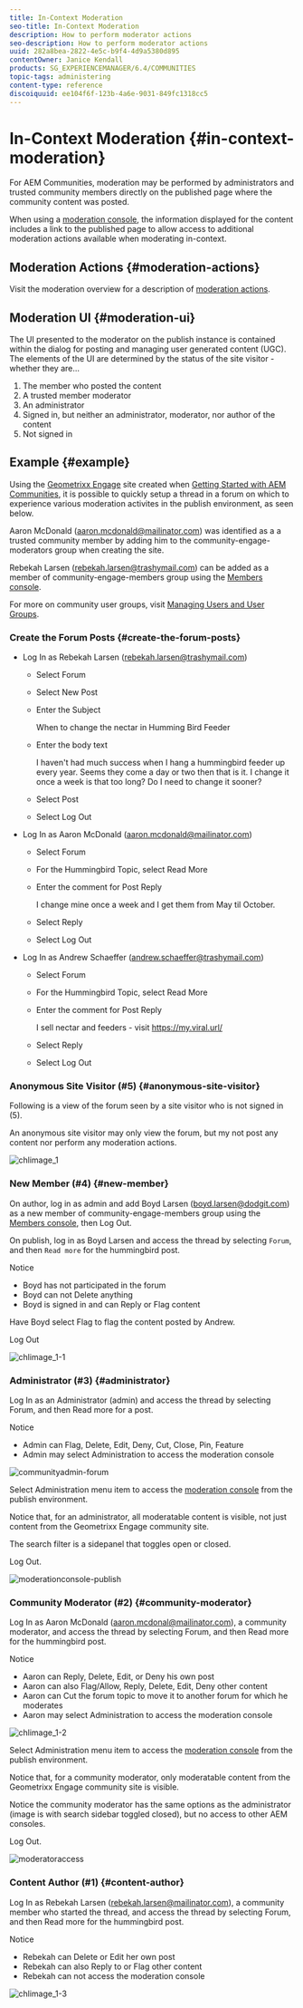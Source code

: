```yaml
---
title: In-Context Moderation
seo-title: In-Context Moderation
description: How to perform moderator actions
seo-description: How to perform moderator actions
uuid: 282a8bea-2822-4e5c-b9f4-4d9a5380d895
contentOwner: Janice Kendall
products: SG_EXPERIENCEMANAGER/6.4/COMMUNITIES
topic-tags: administering
content-type: reference
discoiquuid: ee104f6f-123b-4a6e-9031-849fc1318cc5
---
```


# In-Context Moderation {#in-context-moderation}

For AEM Communities, moderation may be performed by administrators and trusted community members directly on the published page where the community content was posted.

When using a [moderation console](moderation.md), the information displayed for the content includes a link to the published page to allow access to additional moderation actions available when moderating in-context.

## Moderation Actions {#moderation-actions}

Visit the moderation overview for a description of [moderation actions](moderate-ugc.md#moderation-actions).

## Moderation UI {#moderation-ui}

The UI presented to the moderator on the publish instance is contained within the dialog for posting and managing user generated content (UGC). The elements of the UI are determined by the status of the site visitor - whether they are...

1. The member who posted the content  
1. A trusted member moderator  
1. An administrator  
1. Signed in, but neither an administrator, moderator, nor author of the content  
1. Not signed in

## Example {#example}

Using the [Geometrixx Engage](http://localhost:4503/content/sites/engage/en.html) site created when [Getting Started with AEM Communities](getting-started.md), it is possible to quickly setup a thread in a forum on which to experience various moderation activites in the publish environment, as seen below.

Aaron McDonald (aaron.mcdonald@mailinator.com) was identified as a a trusted community member by adding him to the community-engage-moderators group when creating the site.

Rebekah Larsen (rebekah.larsen@trashymail.com) can be added as a member of community-engage-members group using the [Members console](members.md).

For more on community user groups, visit [Managing Users and User Groups](users.md).

### Create the Forum Posts {#create-the-forum-posts}

* Log In as Rebekah Larsen (rebekah.larsen@trashymail.com)

    * Select Forum
    * Select New Post
    * Enter the Subject  

      When to change the nectar in Humming Bird Feeder

    * Enter the body text  

      I haven't had much success when I hang a hummingbird feeder up every year. Seems they come a day or two then that is it. I change it once a week is that too long? Do I need to change it sooner?
    * Select Post
    * Select Log Out

* Log In as Aaron McDonald (aaron.mcdonald@mailinator.com)

    * Select Forum
    * For the Hummingbird Topic, select Read More
    * Enter the comment for Post Reply  

      I change mine once a week and I get them from May til October.

    * Select Reply
    * Select Log Out

* Log In as Andrew Schaeffer (andrew.schaeffer@trashymail.com)

    * Select Forum
    * For the Hummingbird Topic, select Read More
    * Enter the comment for Post Reply  

      I sell nectar and feeders - visit https://my.viral.url/

    * Select Reply
    * Select Log Out

### Anonymous Site Visitor (#5) {#anonymous-site-visitor}

Following is a view of the forum seen by a site visitor who is not signed in (5).

An anonymous site visitor may only view the forum, but my not post any content nor perform any moderation actions.

![chlimage_1](assets/chlimage_1.png)

### New Member (#4) {#new-member}

On author, log in as admin and add Boyd Larsen (boyd.larsen@dodgit.com) as a new member of community-engage-members group using the [Members console](members.md), then Log Out.

On publish, log in as Boyd Larsen and access the thread by selecting `Forum`, and then `Read more` for the hummingbird post.

Notice

* Boyd has not participated in the forum
* Boyd can not Delete anything
* Boyd is signed in and can Reply or Flag content

Have Boyd select Flag to flag the content posted by Andrew.

Log Out

![chlimage_1-1](assets/chlimage_1-1.png)

### Administrator (#3) {#administrator}

Log In as an Administrator (admin) and access the thread by selecting Forum, and then Read more for a post.

Notice

* Admin can Flag, Delete, Edit, Deny, Cut, Close, Pin, Feature
* Admin may select Administration to access the moderation console

![communityadmin-forum](assets/communityadmin-forum.png)

Select Administration menu item to access the [moderation console](moderation.md) from the publish environment.

Notice that, for an administrator, all moderatable content is visible, not just content from the Geometrixx Engage community site.

The search filter is a sidepanel that toggles open or closed.

Log Out.

![moderationconsole-publish](assets/moderationconsole-publish.png)

### Community Moderator (#2) {#community-moderator}

Log In as Aaron McDonald (aaron.mcdonal@mailinator.com), a community moderator, and access the thread by selecting Forum, and then Read more for the hummingbird post.

Notice

* Aaron can Reply, Delete, Edit, or Deny his own post
* Aaron can also Flag/Allow, Reply, Delete, Edit, Deny other content
* Aaron can Cut the forum topic to move it to another forum for which he moderates
* Aaron may select Administration to access the moderation console

![chlimage_1-2](assets/chlimage_1-2.png)

Select Administration menu item to access the [moderation console](moderation.md) from the publish environment.

Notice that, for a community moderator, only moderatable content from the Geometrixx Engage community site is visible.

Notice the community moderator has the same options as the administrator (image is with search sidebar toggled closed), but no access to other AEM consoles.

Log Out.

![moderatoraccess](assets/moderatoraccess.png)

### Content Author (#1) {#content-author}

Log In as Rebekah Larsen (rebekah.larsen@mailinator.com), a community member who started the thread, and access the thread by selecting Forum, and then Read more for the hummingbird post.

Notice

* Rebekah can Delete or Edit her own post
* Rebekah can also Reply to or Flag other content
* Rebekah can not access the moderation console

![chlimage_1-3](assets/chlimage_1-3.png)

